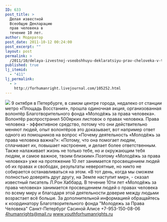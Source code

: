 ```yaml
---
ID: 633
post_title: >
  Делая известной
  Всеобщую Декларацию
  прав человека в
  течение 10 лет.
author: Модератор
post_date: 2011-10-12 00:24:00
post_excerpt: ""
layout: post
permalink: >
  /2011/10/delaya-izvestnoj-vseobshhuyu-deklaratsiyu-prav-cheloveka-v-techenie-10-let.html
published: true
lj_itemid:
  - "411"
lj_permalink:
  - >
    http://forhumanright.livejournal.com/105252.html
---
```

<img src="http://cs5338.vk.com/u132145096/132409092/x_5b26039f.jpg" /> 9 октября в Петербурге, в самом центре города, недалеко от станции метро «Площадь Восстания», прошла одиночная акция, организованная волонтёр Благотворительного фонда «Молодёжь за права человека». Волонтёр распространил 500ярких листовок о правах человека.
Права человека - эффективное средство, потому что они действительно меняют людей, опыт волонтёров это доказывает, вот например ответ одного из помощников на вопрос «Почему деятельность «Молодёжь за права человека важна?»: «Потому, что она помогает людям, сплачивает их, повышает настроение, и делает более ответственным. Также налаживает жизнь не только тебе, но и окружающим тебя людям, и самое важное, твоим близким».Поэтому «Молодёжь за права человека» уже на протяжение 10 лет занимается просвещением людей об их правах и свободах, результаты невероятные, но никто не собирается останавливаться на этом.
«В тот день, когда мы сможем полностью доверять друг другу, на Земле наступит мир», - сказал известный писатель Л.Рон Хаббард. В течение 10ти лет «Молодёжь за права человека» занимается просвещением людей о правах человека по всему миру и благодаря этой деятельности доверие между людьми возрастает всё больше.
За дополнительной информацией обращайтесь к координатору
Благотворительного фонда
"Молодежь за Права Человека" Санкт-Петербург 
Сасиной Алисе 
+7-953-150-08-06 
4humanrights@mail.ru
www.youthforhumanrights.ru